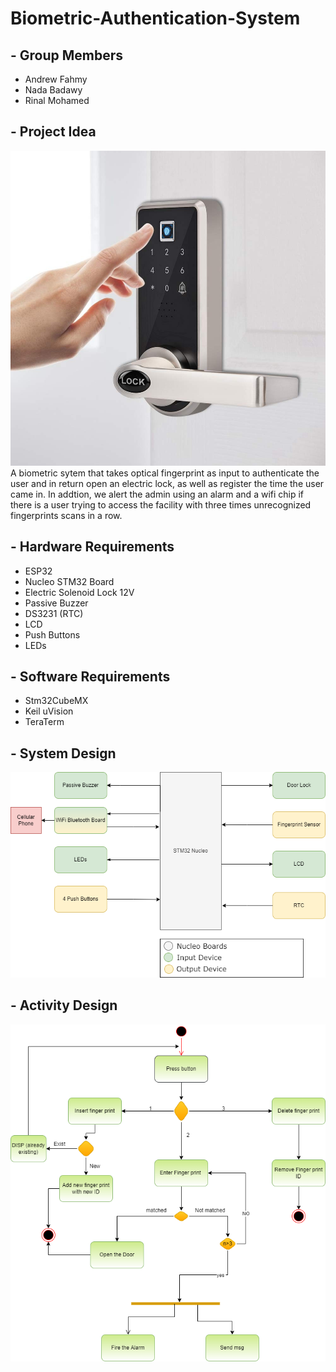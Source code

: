 # Biometric-Authentication-System
## - Group Members
- Andrew Fahmy
- Nada Badawy
- Rinal Mohamed
## - Project Idea
![alt text](https://github.com/andrewkamal/Biometric-Authentication-System/blob/main/Images/door%20lock.jpg)
A biometric sytem that takes optical fingerprint as input to authenticate the user and in return open an electric lock, as well as register the time the user came in.
In addtion, we alert the admin using an alarm and a wifi chip if there is a user trying to access the facility with three times unrecognized fingerprints scans in a row.
## - Hardware Requirements
- ESP32
- Nucleo STM32 Board
- Electric Solenoid Lock 12V
- Passive Buzzer
- DS3231 (RTC)
- LCD
- Push Buttons
- LEDs

## - Software Requirements

- Stm32CubeMX
- Keil uVision
- TeraTerm

## - System Design
![alt text](https://github.com/andrewkamal/Biometric-Authentication-System/blob/main/Images/System%20Diagram%20New.png)

## - Activity Design
![alt text](https://github.com/andrewkamal/Biometric-Authentication-System/blob/main/Images/Activity%20Diagram.png)

